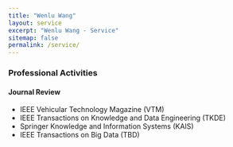 ```yaml
---
title: "Wenlu Wang"
layout: service
excerpt: "Wenlu Wang - Service"
sitemap: false
permalink: /service/
---
```

### Professional Activities

#### Journal Review

- IEEE Vehicular Technology Magazine (VTM)                         
- IEEE Transactions on Knowledge and Data Engineering (TKDE) 
- Springer Knowledge and Information Systems (KAIS)
- IEEE Transactions on Big Data (TBD)


